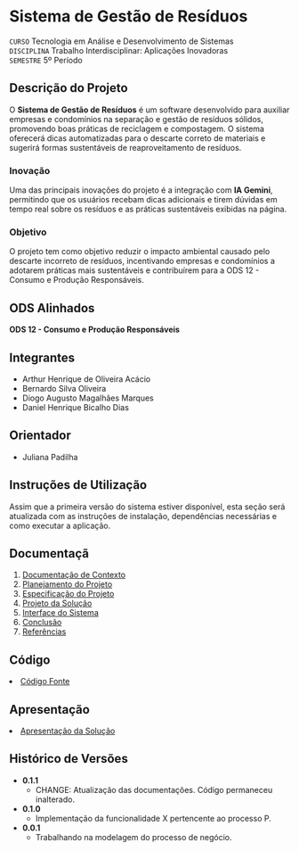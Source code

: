 # Sistema de Gestão de Resíduos

`CURSO` Tecnologia em Análise e Desenvolvimento de Sistemas  
`DISCIPLINA` Trabalho Interdisciplinar: Aplicações Inovadoras  
`SEMESTRE` 5º Período  

## Descrição do Projeto

O **Sistema de Gestão de Resíduos** é um software desenvolvido para auxiliar empresas e condomínios na separação e gestão de resíduos sólidos, promovendo boas práticas de reciclagem e compostagem. O sistema oferecerá dicas automatizadas para o descarte correto de materiais e sugerirá formas sustentáveis de reaproveitamento de resíduos.

### Inovação

Uma das principais inovações do projeto é a integração com **IA Gemini**, permitindo que os usuários recebam dicas adicionais e tirem dúvidas em tempo real sobre os resíduos e as práticas sustentáveis exibidas na página.

### Objetivo

O projeto tem como objetivo reduzir o impacto ambiental causado pelo descarte incorreto de resíduos, incentivando empresas e condomínios a adotarem práticas mais sustentáveis e contribuírem para a ODS 12 - Consumo e Produção Responsáveis.

## ODS Alinhados

**ODS 12 - Consumo e Produção Responsáveis**

## Integrantes

* Arthur Henrique de Oliveira Acácio  
* Bernardo Silva Oliveira  
* Diogo Augusto Magalhães Marques  
* Daniel Henrique Bicalho Dias  

## Orientador

* Juliana Padilha  

## Instruções de Utilização

Assim que a primeira versão do sistema estiver disponível, esta seção será atualizada com as instruções de instalação, dependências necessárias e como executar a aplicação.

## Documentaçã

<ol>
<li><a href="docs/1-Contexto.md"> Documentação de Contexto</a></li>
<li><a href="docs/2-Planejamento-Projeto.md"> Planejamento do Projeto</a></li>
<li><a href="docs/3-Especificação.md"> Especificação do Projeto</a></li>
<li><a href="docs/4-Projeto-Solucao.md"> Projeto da Solução</a></li>
<li><a href="docs/5-Interface-Sistema.md"> Interface do Sistema</a></li>
<li><a href="docs/6-Conclusão.md"> Conclusão</a></li>
<li><a href="docs/7-Referências.md"> Referências</a></li>
</ol>

## Código

<li><a href="src/README.md"> Código Fonte</a></li>

## Apresentação

<li><a href="presentation/README.md"> Apresentação da Solução</a></li>

## Histórico de Versões

* **0.1.1**  
    * CHANGE: Atualização das documentações. Código permaneceu inalterado.
* **0.1.0**  
    * Implementação da funcionalidade X pertencente ao processo P.
* **0.0.1**  
    * Trabalhando na modelagem do processo de negócio.

